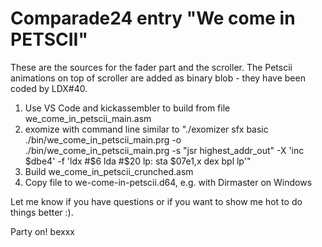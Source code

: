 # Comparade24 entry "We come in PETSCII"

These are the sources for the fader part and the scroller. The Petscii animations on top of scroller are added as binary blob - they have been coded by LDX#40.

1. Use VS Code and kickassembler to build from file we_come_in_petscii_main.asm
1. exomize with command line similar to "./exomizer sfx basic ./bin/we_come_in_petscii_main.prg -o ./bin/we_come_in_petscii_main.prg -s "jsr highest_addr_out" -X 'inc $dbe4' -f 'ldx #$6 lda #$20 lp: sta $07e1,x dex bpl lp'"
1. Build we_come_in_petscii_crunched.asm
1. Copy file to we-come-in-petscii.d64, e.g. with Dirmaster on Windows

Let me know if you have questions or if you want to show me hot to do things better :).

Party on!
bexxx